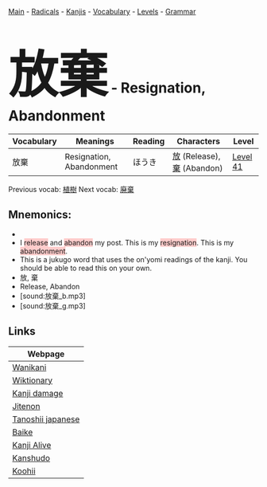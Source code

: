<style> bigfont {font-size: 100px}</style>
[Main](../README.md) -
[Radicals](../radicals.md) -
[Kanjis](../kanjis.md) -
[Vocabulary](../vocabulary.md) -
[Levels](../levels.md) -
[Grammar](../grammar.md)
# <bigfont> 放棄</bigfont> - Resignation, Abandonment 

| Vocabulary | Meanings | Reading | Characters | Level |
| --- | --- | --- | --- | --- |
| 放棄 | Resignation, Abandonment | ほうき |  [放](../kanjis/放.md) (Release), [棄](../kanjis/棄.md) (Abandon) | [Level 41](../levels/wk_level41.md) |

Previous vocab: [植樹](植樹.md) Next vocab: [廃棄](廃棄.md) 

## Mnemonics:

* 
* I <span style="background-color:#ffcccb"> release</span> and <span style="background-color:#ffcccb"> abandon</span> my post. This is my <span style="background-color:#ffcccb"> resignation</span>. This is my <span style="background-color:#ffcccb"> abandonment</span>.
* This is a jukugo word that uses the on'yomi readings of the kanji. You should be able to read this on your own.
* 放, 棄
* Release, Abandon
* [sound:放棄_b.mp3]
* [sound:放棄_g.mp3]


## Links 

| Webpage |
| --- |
| [Wanikani          ](https://www.wanikani.com/kanji/放棄) |
| [Wiktionary        ](https://en.wiktionary.org/wiki/放棄) |
| [Kanji damage      ](http://www.kanjidamage.com/kanji/search?utf8=✓&q=放棄) |
| [Jitenon           ](https://jitenon.com/kanji/放棄) |
| [Tanoshii japanese ](https://www.tanoshiijapanese.com/dictionary/kanji.cfm?k=放棄) |
| [Baike             ](https://baike.baidu.com/item/放棄) |
| [Kanji Alive       ](https://app.kanjialive.com/放棄) |
| [Kanshudo          ](https://www.kanshudo.com/searchmn?q=放棄) |
| [Koohii            ](https://kanji.koohii.com/study/kanji/放棄) |
